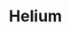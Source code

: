 ---
title: "Helium"
summary: "Helium is a chemical element with symbol He and atomic number 2. Classified as a noble gas, helium is a gas at room temperature."
image: /images/helium.png
imageAlt: "Helium - Atomic Number: 2"

---